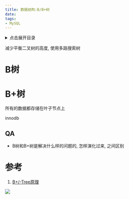 ```yaml
---
title: 数据结构:B/B+树
date:
tags:
- MySQL
---
```

<details>
<summary>点击展开目录</summary>
<!-- TOC -->

- [B树](#b树)
- [B+树](#b树)
    - [QA](#qa)
- [参考](#参考)

<!-- /TOC -->
</details>

减少平衡二叉树的高度, 使用多路搜索树

# B树

# B+树

所有的数据都存储在叶子节点上

innodb

## QA

* B树和B+树是解决什么样的问题的, 怎样演化过来, 之间区别


# 参考

1. [B+/-Tree原理](https://www.cnblogs.com/shijianchuzhenzhi/p/6666537.html)

[![](https://static.segmentfault.com/v-5b1df2a7/global/img/creativecommons-cc.svg)](https://creativecommons.org/licenses/by-nc-nd/4.0/)

